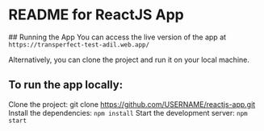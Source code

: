 # README for ReactJS App 

## Running the App
You can access the live version of the app at `https://transperfect-test-adil.web.app/`

Alternatively, you can clone the project and run it on your local machine.

## To run the app locally:

Clone the project: git clone https://github.com/USERNAME/reactjs-app.git
Install the dependencies: `npm install`
Start the development server: `npm start`
